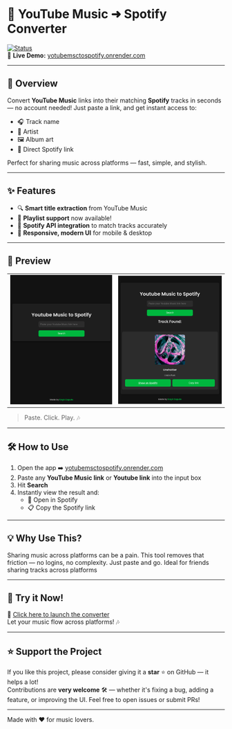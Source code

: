 # 🎵 YouTube Music ➜ Spotify Converter

[![Status](https://img.shields.io/badge/status-live-success?style=flat-square)](https://yotubemsctospotify.onrender.com)  
🔗 **Live Demo:** [yotubemsctospotify.onrender.com](https://yotubemsctospotify.onrender.com)

---

## 🚀 Overview

Convert **YouTube Music** links into their matching **Spotify** tracks in seconds — no account needed! Just paste a link, and get instant access to:

- 🎧 Track name
- 🎤 Artist
- 🖼️ Album art
- 🔗 Direct Spotify link

Perfect for sharing music across platforms — fast, simple, and stylish.

---

## ✨ Features

- 🔍 **Smart title extraction** from YouTube Music
- 📝 **Playlist support** now available!
- 🎯 **Spotify API integration** to match tracks accurately
- 📱 **Responsive, modern UI** for mobile & desktop

---

## 📸 Preview

<table>
  <tr>
    <td><img src="./screenshots/ytpsptf1.png" alt="Screenshot 1" width="100%"/></td>
    <td><img src="./screenshots/ytpsptf2.png"" alt="Screenshot 2" width="100%"/></td>
  </tr>
</table>

> Paste. Click. Play. 🎶  

---

## 🛠️ How to Use

1. Open the app ➡️ [yotubemsctospotify.onrender.com](https://yotubemsctospotify.onrender.com)
2. Paste any **YouTube Music link** or **Youtube link** into the input box
3. Hit **Search**
4. Instantly view the result and:
   - 🔗 Open in Spotify
   - 📋 Copy the Spotify link

---

## 💡 Why Use This?

Sharing music across platforms can be a pain. This tool removes that friction — no logins, no complexity. Just paste and go. Ideal for friends sharing tracks across platforms

---

## 📣 Try it Now!

🚀 [Click here to launch the converter](https://yotubemsctospotify.onrender.com)  
Let your music flow across platforms! 🎶

---

## ⭐ Support the Project

If you like this project, please consider giving it a **star** ⭐ on GitHub — it helps a lot!  
Contributions are **very welcome** 🛠️ — whether it's fixing a bug, adding a feature, or improving the UI. Feel free to open issues or submit PRs!

---

Made with ❤️ for music lovers.
